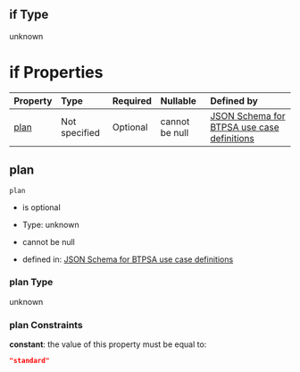 ## if Type

unknown

# if Properties

| Property      | Type          | Required | Nullable       | Defined by                                                                                                                                                                                                                                    |
| :------------ | :------------ | :------- | :------------- | :-------------------------------------------------------------------------------------------------------------------------------------------------------------------------------------------------------------------------------------------- |
| [plan](#plan) | Not specified | Optional | cannot be null | [JSON Schema for BTPSA use case definitions](btpsa-usecase-properties-services-items-allof-1-then-allof-41-then-allof-13-if-properties-plan.md "undefined#/properties/services/items/allOf/1/then/allOf/41/then/allOf/13/if/properties/plan") |

## plan



`plan`

*   is optional

*   Type: unknown

*   cannot be null

*   defined in: [JSON Schema for BTPSA use case definitions](btpsa-usecase-properties-services-items-allof-1-then-allof-41-then-allof-13-if-properties-plan.md "undefined#/properties/services/items/allOf/1/then/allOf/41/then/allOf/13/if/properties/plan")

### plan Type

unknown

### plan Constraints

**constant**: the value of this property must be equal to:

```json
"standard"
```
